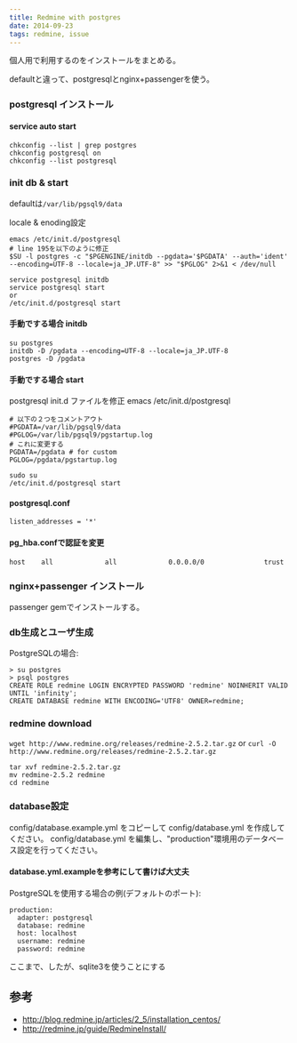 ```yaml
---
title: Redmine with postgres
date: 2014-09-23
tags: redmine, issue
---
```


個人用で利用するのをインストールをまとめる。

defaultと違って、postgresqlとnginx+passengerを使う。


### postgresql インストール

#### service auto start
    
```
chkconfig --list | grep postgres
chkconfig postgresql on
chkconfig --list postgresql
```

### init db & start

defaultは`/var/lib/pgsql9/data`

locale & enoding設定
```
emacs /etc/init.d/postgresql
# line 195を以下のように修正
$SU -l postgres -c "$PGENGINE/initdb --pgdata='$PGDATA' --auth='ident' --encoding=UTF-8 --locale=ja_JP.UTF-8" >> "$PGLOG" 2>&1 < /dev/null
```

```
service postgresql initdb
service postgresql start
or 
/etc/init.d/postgresql start
```

#### 手動でする場合 initdb

```
su postgres
initdb -D /pgdata --encoding=UTF-8 --locale=ja_JP.UTF-8
postgres -D /pgdata
```

#### 手動でする場合 start

postgresql init.d ファイルを修正
emacs /etc/init.d/postgresql

```
# 以下の２つをコメントアウト
#PGDATA=/var/lib/pgsql9/data                                                                                                                                                                                                                                                                                      
#PGLOG=/var/lib/pgsql9/pgstartup.log
# これに変更する
PGDATA=/pgdata # for custom 
PGLOG=/pgdata/pgstartup.log
```

```
sudo su
/etc/init.d/postgresql start
```

#### postgresql.conf

`listen_addresses = '*'`

#### pg_hba.confで認証を変更

`host    all             all             0.0.0.0/0               trust`

### nginx+passenger インストール

passenger gemでインストールする。


### db生成とユーザ生成
PostgreSQLの場合:

```
> su postgres
> psql postgres
CREATE ROLE redmine LOGIN ENCRYPTED PASSWORD 'redmine' NOINHERIT VALID UNTIL 'infinity';
CREATE DATABASE redmine WITH ENCODING='UTF8' OWNER=redmine;
```

### redmine download

`wget http://www.redmine.org/releases/redmine-2.5.2.tar.gz`
or
`curl -O http://www.redmine.org/releases/redmine-2.5.2.tar.gz`

```
tar xvf redmine-2.5.2.tar.gz
mv redmine-2.5.2 redmine
cd redmine
```

### database設定

config/database.example.yml をコピーして config/database.yml を作成してください。 
config/database.yml を編集し、"production"環境用のデータベース設定を行ってください。


#### database.yml.exampleを参考にして書けば大丈夫
PostgreSQLを使用する場合の例(デフォルトのポート):

````
production:
  adapter: postgresql
  database: redmine
  host: localhost
  username: redmine
  password: redmine
````

ここまで、したが、sqlite3を使うことにする


## 参考

* <http://blog.redmine.jp/articles/2_5/installation_centos/>
* <http://redmine.jp/guide/RedmineInstall/>


